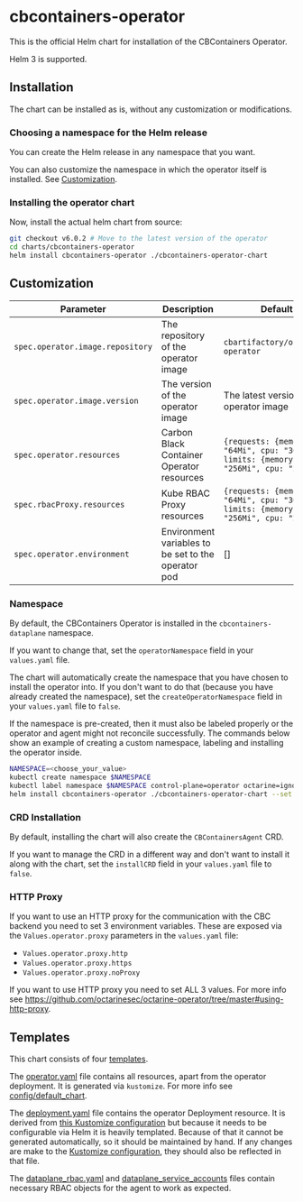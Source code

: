 # cbcontainers-operator

This is the official Helm chart for installation of the CBContainers Operator.

Helm 3 is supported.

## Installation

The chart can be installed as is, without any customization or modifications.

### Choosing a namespace for the Helm release

You can create the Helm release in any namespace that you want.

You can also customize the namespace in which the operator itself is installed.
See [Customization](#namespace).

### Installing the operator chart

Now, install the actual helm chart from source:

```sh
git checkout v6.0.2 # Move to the latest version of the operator
cd charts/cbcontainers-operator
helm install cbcontainers-operator ./cbcontainers-operator-chart
```

## Customization

| Parameter                        | Description                                         | Default                                                                            |
|----------------------------------|-----------------------------------------------------|------------------------------------------------------------------------------------|
| `spec.operator.image.repository` | The repository of the operator image                | `cbartifactory/octarine-operator`                                                  |
| `spec.operator.image.version`    | The version of the operator image                   | The latest version of the operator image                                           |
| `spec.operator.resources`        | Carbon Black Container Operator resources           | `{requests: {memory: "64Mi", cpu: "30m"}, limits: {memory: "256Mi", cpu: "200m"}}` |
| `spec.rbacProxy.resources`       | Kube RBAC Proxy resources                           | `{requests: {memory: "64Mi", cpu: "30m"}, limits: {memory: "256Mi", cpu: "200m"}}` |
| `spec.operator.environment`      | Environment variables to be set to the operator pod | []                                                                                 |

### Namespace

By default, the CBContainers Operator is installed in the `cbcontainers-dataplane` namespace.

If you want to change that, set the `operatorNamespace` field in your `values.yaml` file.

The chart will automatically create the namespace that you have chosen to install the operator into.
If you don't want to do that (because you have already created the namespace), set the `createOperatorNamespace` field in your `values.yaml` file to `false`.

If the namespace is pre-created, then it must also be labeled properly or the operator and agent might not reconcile successfully. 
The commands below show an example of creating a custom namespace, labeling and installing the operator inside.

```sh
NAMESPACE=<choose_your_value>
kubectl create namespace $NAMESPACE
kubectl label namespace $NAMESPACE control-plane=operator octarine=ignore
helm install cbcontainers-operator ./cbcontainers-operator-chart --set createOperatorNamespace=false,operatorNamespace=$NAMESPACE
```

### CRD Installation

By default, installing the chart will also create the `CBContainersAgent` CRD.

If you want to manage the CRD in a different way and don't want to install it along with the chart, set the `installCRD` field in your `values.yaml` file to `false`.

### HTTP Proxy

If you want to use an HTTP proxy for the communication with the CBC backend you need to set 3 environment variables.
These are exposed via the `Values.operator.proxy` parameters in the `values.yaml` file:

- `Values.operator.proxy.http`
- `Values.operator.proxy.https`
- `Values.operator.proxy.noProxy`

If you want to use HTTP proxy you need to set ALL 3 values.
For more info see <https://github.com/octarinesec/octarine-operator/tree/master#using-http-proxy>.

## Templates

This chart consists of four [templates](cbcontainers-operator-chart/templates).

The [operator.yaml](cbcontainers-operator-chart/templates/operator.yaml) file contains all resources, apart from the operator deployment.
It is generated via `kustomize`.
For more info see [config/default_chart](../../config/default_chart).

The [deployment.yaml](cbcontainers-operator-chart/templates/deployment.yaml) file contains the operator Deployment resource.
It is derived from [this Kustomize configuration](../../config/manager) but because it needs to be configurable via Helm it is heavily templated.
Because of that it cannot be generated automatically, so it should be maintained by hand.
If any changes are make to the [Kustomize configuration](../../config/manager), they should also be reflected in that file.

The [dataplane_rbac.yaml](cbcontainers-operator-chart/templates/dataplane_rbac.yaml) and [dataplane_service_accounts](cbcontainers-operator-chart/templates/dataplane_service_accounts.yaml) 
files contain necessary RBAC objects for the agent to work as expected. 

